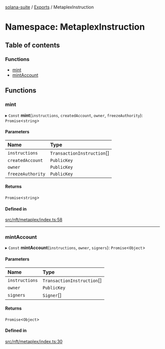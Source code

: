 [solana-suite](../README.md) / [Exports](../modules.md) / MetaplexInstruction

# Namespace: MetaplexInstruction

## Table of contents

### Functions

- [mint](MetaplexInstruction.md#mint)
- [mintAccount](MetaplexInstruction.md#mintaccount)

## Functions

### mint

▸ `Const` **mint**(`instructions`, `createdAccount`, `owner`, `freezeAuthority`): `Promise`<`string`\>

#### Parameters

| Name | Type |
| :------ | :------ |
| `instructions` | `TransactionInstruction`[] |
| `createdAccount` | `PublicKey` |
| `owner` | `PublicKey` |
| `freezeAuthority` | `PublicKey` |

#### Returns

`Promise`<`string`\>

#### Defined in

[src/nft/metaplex/index.ts:58](https://github.com/fukaoi/solana-suite/blob/368a1a5/src/nft/metaplex/index.ts#L58)

___

### mintAccount

▸ `Const` **mintAccount**(`instructions`, `owner`, `signers`): `Promise`<`Object`\>

#### Parameters

| Name | Type |
| :------ | :------ |
| `instructions` | `TransactionInstruction`[] |
| `owner` | `PublicKey` |
| `signers` | `Signer`[] |

#### Returns

`Promise`<`Object`\>

#### Defined in

[src/nft/metaplex/index.ts:30](https://github.com/fukaoi/solana-suite/blob/368a1a5/src/nft/metaplex/index.ts#L30)
